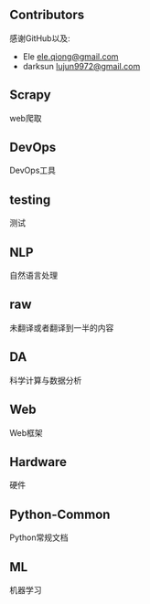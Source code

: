 ## Contributors
感谢GitHub以及:
+ Ele <ele.qiong@gmail.com>
+ darksun <lujun9972@gmail.com>
##  Scrapy
web爬取

##  DevOps
DevOps工具

##  testing
测试

##  NLP
自然语言处理

##  raw
未翻译或者翻译到一半的内容

##  DA
科学计算与数据分析

##  Web
Web框架

##  Hardware
硬件

##  Python-Common
Python常规文档

##  ML
机器学习

